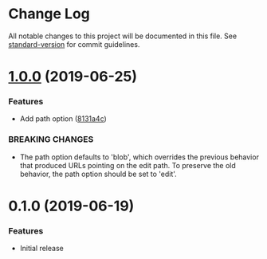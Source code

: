 # Change Log

All notable changes to this project will be documented in this file. See [standard-version](https://github.com/conventional-changelog/standard-version) for commit guidelines.

# [1.0.0](https://github.com/khulnasoft-lab/nuxt-edit-this-page/compare/v0.1.0...v1.0.0) (2019-06-25)


### Features

* Add path option ([8131a4c](https://github.com/khulnasoft-lab/nuxt-edit-this-page/commit/8131a4c))


### BREAKING CHANGES

* The path option defaults to 'blob', which overrides the previous behavior that
produced URLs pointing on the edit path. To preserve the old behavior, the path option should be set
to 'edit'.



# 0.1.0 (2019-06-19)


### Features

* Initial release
